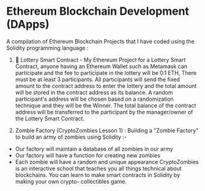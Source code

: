 # Ethereum Blockchain Development (DApps)

A compilation of Ethereum Blockchain Projects that I have coded using the Solidity programming language :

1. 🥇 Lottery Smart Contract - My Ethereum Project for a Lottery Smart Contract, anyone having an Ethereum Wallet such as Metamask can participate and the fee to participate in the lottery will be 0.1 ETH, There must be at least 3 participants. All participants will send the fixed amount to the contract address to enter the lottery and the total amount will be stored in the contract address as its balance. A random participant's address will be chosen based on a randomization technique and they will be the Winner.  The total balance of the contract address will be transferred to the participant by the manager/owner of the Lottery Smart Contract.

2. Zombie Factory (CryptoZombies Lesson 1) : Building a "Zombie Factory" to build an army of zombies using Solidity :-
 - Our factory will maintain a database of all zombies in our army
 - Our factory will have a function for creating new zombies
 - Each zombie will have a random and unique appearance
 CryptoZombies is an interactive school that teaches you all things technical about blockchains. You can learn to make smart contracts in Solidity by making your own crypto-   collectibles game.
